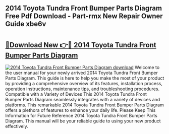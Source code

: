 ## 2014 Toyota Tundra Front Bumper Parts Diagram Free Pdf Download - Part-rmx New Repair Owner Guide xbe6v

# <h2><a href="http://dfmw74.blite.top/?on=2014+Toyota+Tundra+Front+Bumper+Parts+Diagram">🔗Download New 👉🔴 2014 Toyota Tundra Front Bumper Parts Diagram</a></h2>

[![2014 Toyota Tundra Front Bumper Parts Diagram download](https://i.imgur.com/lujVjoI.png)](http://dfmw74.blite.top/?on=2014+Toyota+Tundra+Front+Bumper+Parts+Diagram)
Welcome to the user manual for your newly arrived 2014 Toyota Tundra Front Bumper Parts Diagram. This guide is here to help you make the most of your product by providing a comprehensive overview of its features, installation process, operation instructions, maintenance tips, and troubleshooting procedures. Compatible with a Variety of Devices This 2014 Toyota Tundra Front Bumper Parts Diagram seamlessly integrates with a variety of devices and platforms. This remarkable 2014 Toyota Tundra Front Bumper Parts Diagram offers a plethora of features to enhance your daily life. Please Keep This Information for Future Reference 2014 Toyota Tundra Front Bumper Parts Diagram. This manual will be your reliable guide to using your new product effectively.
